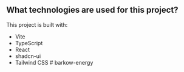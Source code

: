 
## What technologies are used for this project?

This project is built with:

- Vite
- TypeScript
- React
- shadcn-ui
- Tailwind CSS
#   b a r k o w - e n e r g y  
 